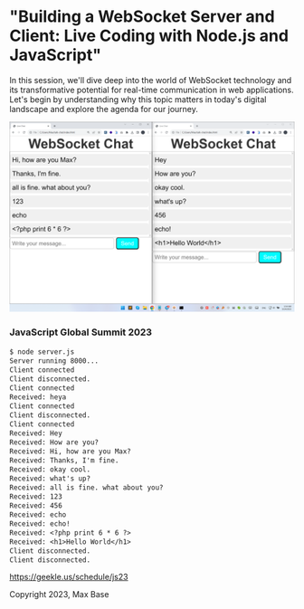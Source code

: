 # "Building a WebSocket Server and Client: Live Coding with Node.js and JavaScript"

In this session, we'll dive deep into the world of WebSocket technology and its transformative potential for real-time communication in web applications.
Let's begin by understanding why this topic matters in today's digital landscape and explore the agenda for our journey.

![Building a WebSocket Server and Client: Live Coding with Node.js and JavaScript](image.png)

### JavaScript Global Summit 2023

```
$ node server.js
Server running 8000...
Client connected
Client disconnected.
Client connected
Received: heya
Client connected
Client disconnected.
Client connected
Received: Hey
Received: How are you?
Received: Hi, how are you Max?
Received: Thanks, I'm fine.
Received: okay cool.
Received: what's up?
Received: all is fine. what about you?
Received: 123
Received: 456
Received: echo
Received: echo!
Received: <?php print 6 * 6 ?>
Received: <h1>Hello World</h1>
Client disconnected.
Client disconnected.
```

https://geekle.us/schedule/js23

Copyright 2023, Max Base

